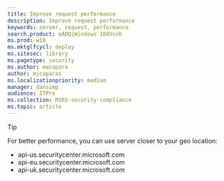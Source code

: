 ```yaml
---
title: Improve request performance
description: Improve request performance
keywords: server, request, performance
search.product: eADQiWindows 10XVcnh
ms.prod: w10
ms.mktglfcycl: deploy
ms.sitesec: library
ms.pagetype: security
ms.author: macapara
author: mjcaparas
ms.localizationpriority: medium
manager: dansimp
audience: ITPro
ms.collection: M365-security-compliance 
ms.topic: article
---
```


>[!TIP]
>For better performance, you can use server closer to your geo location:
> - api-us.securitycenter.microsoft.com
> - api-eu.securitycenter.microsoft.com
> - api-uk.securitycenter.microsoft.com
